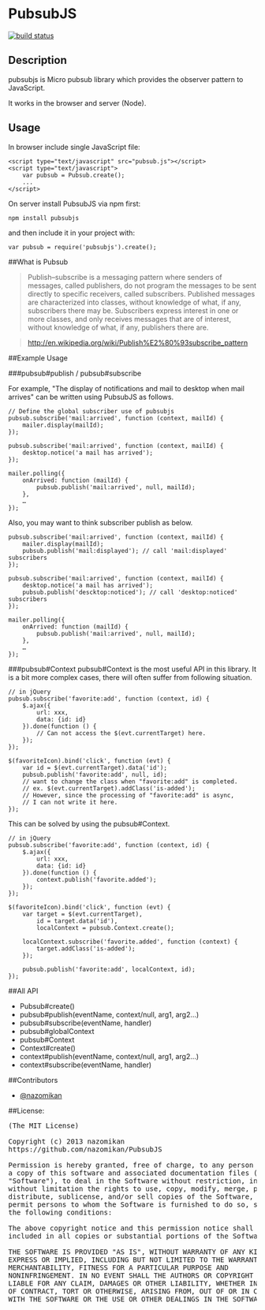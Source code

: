 PubsubJS
===

[![build status](https://secure.travis-ci.org/nazomikan/PubsubJS.png)](http://travis-ci.org/nazomikan/PubsubJS)

## Description

pubsubjs is Micro pubsub library which provides the observer pattern to JavaScript.

It works in the browser and server (Node).


## Usage

In browser include single JavaScript file:

    <script type="text/javascript" src="pubsub.js"></script>
    <script type="text/javascript">
        var pubsub = Pubsub.create();
        ...
    </script>

On server install PubsubJS via npm first:

    npm install pubsubjs

and then include it in your project with:

    var pubsub = require('pubsubjs').create();

##What is Pubsub

>Publish–subscribe is a messaging pattern where senders of messages, called publishers, do not program the messages to be sent directly to specific receivers, called subscribers. Published messages are characterized into classes, without knowledge of what, if any, subscribers there may be. Subscribers express interest in one or more classes, and only receives messages that are of interest, without knowledge of what, if any, publishers there are.

>http://en.wikipedia.org/wiki/Publish%E2%80%93subscribe_pattern



##Example Usage

###pubsub#publish / pubsub#subscribe

For example, "The display of notifications and mail to desktop when mail arrives" can be written using PubsubJS as follows.

    // Define the global subscriber use of pubsubjs
    pubsub.subscribe('mail:arrived', function (context, mailId) {
        mailer.display(mailId);
    });

    pubsub.subscribe('mail:arrived', function (context, mailId) {
        desktop.notice('a mail has arrived');
    });

    mailer.polling({
        onArrived: function (mailId) {
            pubsub.publish('mail:arrived', null, mailId);
        },
        …
    });


Also, you may want to think subscriber publish as below.

    pubsub.subscribe('mail:arrived', function (context, mailId) {
        mailer.display(mailId);
        pubsub.publish('mail:displayed'); // call 'mail:displayed' subscribers
    });

    pubsub.subscribe('mail:arrived', function (context, mailId) {
        desktop.notice('a mail has arrived');
        pubsub.publish('descktop:noticed'); // call 'desktop:noticed' subscribers
    });

    mailer.polling({
        onArrived: function (mailId) {
            pubsub.publish('mail:arrived', null, mailId);
        },
        …
    });

###pubsub#Context
pubsub#Context is the most useful API in this library.
It is a bit more complex cases, there will often suffer from following situation.

    // in jQuery
    pubsub.subscribe('favorite:add', function (context, id) {
        $.ajax({
            url: xxx,
            data: {id: id}
        }).done(function () {
            // Can not access the $(evt.currentTarget) here.
        });
    });

    $(favoriteIcon).bind('click', function (evt) {
        var id = $(evt.currentTarget).data('id');
        pubsub.publish('favorite:add', null, id);
        // want to change the class when "favorite:add" is completed.
        // ex. $(evt.currentTarget).addClass('is-added');
        // However, since the processing of "favorite:add" is async,
        // I can not write it here.
    });

This can be solved by using the pubsub#Context.

    // in jQuery
    pubsub.subscribe('favorite:add', function (context, id) {
        $.ajax({
            url: xxx,
            data: {id: id}
        }).done(function () {
            context.publish('favorite.added');
        });
    });

    $(favoriteIcon).bind('click', function (evt) {
        var target = $(evt.currentTarget),
            id = target.data('id'),
            localContext = pubsub.Context.create();

        localContext.subscribe('favorite.added', function (context) {
            target.addClass('is-added');
        });

        pubsub.publish('favorite:add', localContext, id);
    });

##All API
 * Pubsub#create()
 * pubsub#publish(eventName, context/null, arg1, arg2...)
 * pubsub#subscribe(eventName, handler)
 * pubsub#globalContext
 * pubsub#Context
 * Context#create()
 * context#publish(eventName, context/null, arg1, arg2...)
 * context#subscribe(eventName, handler)


##Contributors

* [@nazomikan](http://github.com/nazomikan)

##License:
<pre>
(The MIT License)

Copyright (c) 2013 nazomikan
https://github.com/nazomikan/PubsubJS

Permission is hereby granted, free of charge, to any person obtaining
a copy of this software and associated documentation files (the
"Software"), to deal in the Software without restriction, including
without limitation the rights to use, copy, modify, merge, publish,
distribute, sublicense, and/or sell copies of the Software, and to
permit persons to whom the Software is furnished to do so, subject to
the following conditions:

The above copyright notice and this permission notice shall be
included in all copies or substantial portions of the Software.

THE SOFTWARE IS PROVIDED "AS IS", WITHOUT WARRANTY OF ANY KIND,
EXPRESS OR IMPLIED, INCLUDING BUT NOT LIMITED TO THE WARRANTIES OF
MERCHANTABILITY, FITNESS FOR A PARTICULAR PURPOSE AND
NONINFRINGEMENT. IN NO EVENT SHALL THE AUTHORS OR COPYRIGHT HOLDERS BE
LIABLE FOR ANY CLAIM, DAMAGES OR OTHER LIABILITY, WHETHER IN AN ACTION
OF CONTRACT, TORT OR OTHERWISE, ARISING FROM, OUT OF OR IN CONNECTION
WITH THE SOFTWARE OR THE USE OR OTHER DEALINGS IN THE SOFTWARE.
</pre>

